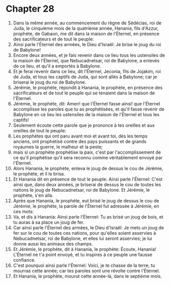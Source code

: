 # Chapter 28

1. Dans la même année, au commencement du règne de Sédécias, roi de Juda, le cinquième mois de la quatrième année, Hanania, fils d'Azzur, prophète, de Gabaon, me dit dans la maison de l'Éternel, en présence des sacrificateurs et de tout le peuple:
2. Ainsi parle l'Éternel des armées, le Dieu d'Israël: Je brise le joug du roi de Babylone!
3. Encore deux années, et je fais revenir dans ce lieu tous les ustensiles de la maison de l'Éternel, que Nebucadnetsar, roi de Babylone, a enlevés de ce lieu, et qu'il a emportés à Babylone.
4. Et je ferai revenir dans ce lieu, dit l'Éternel, Jeconia, fils de Jojakim, roi de Juda, et tous les captifs de Juda, qui sont allés à Babylone; car je briserai le joug du roi de Babylone.
5. Jérémie, le prophète, répondit à Hanania, le prophète, en présence des sacrificateurs et de tout le peuple qui se tenaient dans la maison de l'Éternel.
6. Jérémie, le prophète, dit: Amen! que l'Éternel fasse ainsi! que l'Éternel accomplisse les paroles que tu as prophétisées, et qu'il fasse revenir de Babylone en ce lieu les ustensiles de la maison de l'Éternel et tous les captifs!
7. Seulement écoute cette parole que je prononce à tes oreilles et aux oreilles de tout le peuple:
8. Les prophètes qui ont paru avant moi et avant toi, dès les temps anciens, ont prophétisé contre des pays puissants et de grands royaumes la guerre, le malheur et la peste;
9. mais si un prophète prophétise la paix, c'est par l'accomplissement de ce qu'il prophétise qu'il sera reconnu comme véritablement envoyé par l'Éternel.
10. Alors Hanania, le prophète, enleva le joug de dessus le cou de Jérémie, le prophète, et il le brisa.
11. Et Hanania dit en présence de tout le peuple: Ainsi parle l'Éternel: C'est ainsi que, dans deux années, je briserai de dessus le cou de toutes les nations le joug de Nebucadnetsar, roi de Babylone. Et Jérémie, le prophète, s'en alla.
12. Après que Hanania, le prophète, eut brisé le joug de dessus le cou de Jérémie, le prophète, la parole de l'Éternel fut adressée à Jérémie, en ces mots:
13. Va, et dis à Hanania: Ainsi parle l'Éternel: Tu as brisé un joug de bois, et tu auras à sa place un joug de fer.
14. Car ainsi parle l'Éternel des armées, le Dieu d'Israël: Je mets un joug de fer sur le cou de toutes ces nations, pour qu'elles soient asservies à Nebucadnetsar, roi de Babylone, et elles lui seront asservies; je lui donne aussi les animaux des champs.
15. Et Jérémie, le prophète, dit à Hanania, le prophète: Écoute, Hanania! L'Éternel ne t'a point envoyé, et tu inspires à ce peuple une fausse confiance.
16. C'est pourquoi ainsi parle l'Éternel: Voici, je te chasse de la terre; tu mourras cette année; car tes paroles sont une révolte contre l'Éternel.
17. Et Hanania, le prophète, mourut cette année-là, dans le septième mois.

